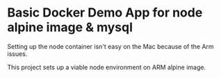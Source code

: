 # Basic Docker Demo App for node alpine image & mysql

Setting up the node container isn't easy on the Mac because of the Arm issues.

This project sets up a viable node environment on ARM alpine image.


